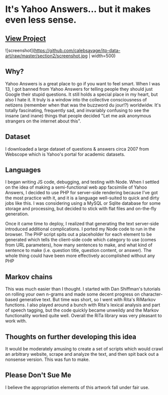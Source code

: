 # It's Yahoo Answers... but it makes even less sense.

## [View Project](http://calebcalebcaleb.com/yoohoo)


![screenshot](https://github.com/calebsavage/itp-data-art/raw/master/section2/screenshot.jpg | width=500)

## Why?
Yahoo Answers is a great place to go if you want to feel smart. When I was 13, I got banned from Yahoo Answers for telling people they should just Google their stupid questions. It still holds a special place in my heart, but also I hate it. It truly is a window into the collective consciousness of netizens (remember when that was the buzzword du jour!?) worldwidw. It's totally fascinating, frequently sad, and invariably confusing to see the insane (and inane) things that people decided "Let me ask anonymous strangers on the internet about this". 

## Dataset
I downloaded a large dataset of questions & answers circa 2007 from Webscope which is Yahoo's portal for academic datasets.

## Languages
I began writing JS code, debugging, and testing with Node. When I settled on the idea of making a semi-functional web app facsimilie of Yahoo Answers, I decided to use PHP for server-side rendering because I've got the most practice with it, and it is a language well-suited to quick and dirty jobs like this. I was considering using a MySQL or Sqlite database for some storage and processing, but decided to stick with flat files and on-the-fly generation.

Once it came time to deploy, I realized that generating the text server-side introduced additional complications. I ported my Node code to run in the browser. The PHP script spits out a placeholder for each element to be generated which tells the client-side code which category to use (comes from URL parameters), how many sentences to make, and what kind of sentence to make (i.e. question title, question content, or answer). The whole thing could have been more effectively accomplished without any PHP 

## Markov chains
This was much easier than I thought. I started with Dan Shiffman's tutorials on rolling your own n-grams and made some decent progress on character-based generative text. But time was short, so I went with Rita's RiMarkov functions. I also played around a bunch with Rita's lexical analysis and part of speech tagging, but the code quickly became unweildy and the Markov functionality worked quite well. Overall the RiTa library was very pleasant to work with. 
 

## Thoughts on further developing this idea
It would be moderately amusing to create a set of scripts which would crawl an arbitrary website, scrape and analyze the text, and then spit back out a nonsense version. This was fun to make.

## Please Don't Sue Me
I believe the appropriation elements of this artwork fall under fair use.